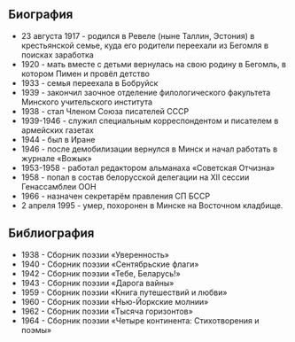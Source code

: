 ﻿---
name: Пимен Емельянович Панченко
shortname: Пимен Панченко
yearsoflife: 23.08.1917—02.04.1995
birthplace: Таллин, Эстония
description: Белорусский советский поэт и переводчик, публицист
src: https://upload.wikimedia.org/wikipedia/ru/thumb/c/c4/Panczenko_P.png/200px-Panczenko_P.png
video: https://www.youtube.com/watch?v=Kf80VgppeRY
gallery:
  [
    https://encrypted-tbn0.gstatic.com/images?q=tbn%3AANd9GcQ_USjB9Ep1VjY_SHzVG32V7xcXLNMLa5nUIOYoH20_Nvy0bTeR,
    https://encrypted-tbn0.gstatic.com/images?q=tbn%3AANd9GcTfXMRzBIV47hx64AeRcSpVBuPW6_o5ry2J1-vWzf8mq1PlV_st,
    https://encrypted-tbn0.gstatic.com/images?q=tbn%3AANd9GcRYSKGiPGLL1nPYPwrs1HIwFuY-lrBHeCnwyDxVV1IkS-xVKZCR,
    https://encrypted-tbn0.gstatic.com/images?q=tbn%3AANd9GcRpBKV0Mzh2dG3HDK11xZ5SGX3H6upKLCRtOhwTOkzFD1w9tp6l,
  ]
---

## Биография

- 23 августа 1917 - родился в Ревеле (ныне Таллин, Эстония) в крестьянской семье, куда его родители переехали из Бегомля в поисках заработка
- 1920 - мать вместе с детьми вернулась на свою родину в Бегомль, в котором Пимен и провёл детство
- 1933 - семья переехала в Бобруйск
- 1939 - закончил заочное отделение филологического факультета Минского учительского института
- 1938 - стал Членом Союза писателей СССР
- 1939-1946 - служил специальным корреспондентом и писателем в армейских газетах
- 1944 - был в Иране
- 1946 - после демобилизации вернулся в Минск и начал работать в журнале «Вожык»
- 1953-1958 - работал редактором альманаха «Советская Отчизна»
- 1958 - попал в состав белорусской делегации на XII сессии Генассамблеи ООН
- 1966 - назначен секретарём правления СП БССР
- 2 апреля 1995 - умер, похоронен в Минске на Восточном кладбище.

## Библиография

- 1938 - Сборник поэзии «Уверенность»
- 1940 - Сборник поэзии «Сентябрьские флаги»
- 1942 - Сборник поэзии «Тебе, Беларусь!»
- 1943 - Сборник поэзии «Дарога вайны»
- 1959 - Сборник поэзии «Книга путешествий и любви»
- 1960 - Сборник поэзии «Нью-Йоркские молнии»
- 1962 - Сборник поэзии «Тысяча горизонтов»
- 1964 - Сборник поэзии «Четыре континента: Стихотворения и поэмы»

